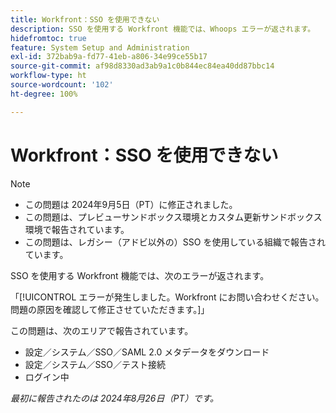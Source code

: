 ```yaml
---
title: Workfront：SSO を使用できない
description: SSO を使用する Workfront 機能では、Whoops エラーが返されます。
hidefromtoc: true
feature: System Setup and Administration
exl-id: 372bab9a-fd77-41eb-a806-34e99ce55b17
source-git-commit: af98d8330ad3ab9a1c0b844ec84ea40dd87bbc14
workflow-type: ht
source-wordcount: '102'
ht-degree: 100%

---
```


# Workfront：SSO を使用できない

>[!NOTE]
>
>* この問題は 2024年9月5日（PT）に修正されました。
>* この問題は、プレビューサンドボックス環境とカスタム更新サンドボックス環境で報告されています。
>* この問題は、レガシー（アドビ以外の）SSO を使用している組織で報告されています。

SSO を使用する Workfront 機能では、次のエラーが返されます。

「[!UICONTROL エラーが発生しました。Workfront にお問い合わせください。問題の原因を確認して修正させていただきます。]」

この問題は、次のエリアで報告されています。

* 設定／システム／SSO／SAML 2.0 メタデータをダウンロード
* 設定／システム／SSO／テスト接続
* ログイン中

_最初に報告されたのは 2024年8月26日（PT）です。_

